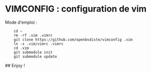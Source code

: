 # VIMCONFIG : configuration de vim

Mode d'emploi :

```
    cd ~
    rm -rf .vim .vimrc
    git clone https://github.com/openbsdiste/vimconfig .vim
    ln -s .vim/vimrc .vimrc
    cd .vim
    git submodule init
    git submodule update
```

## Enjoy !

